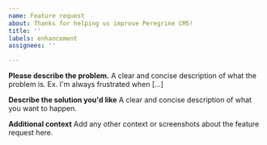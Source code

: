 ```yaml
---
name: Feature request
about: Thanks for helping us improve Peregrine CMS!
title: ''
labels: enhancement
assignees: ''

---
```


**Please describe the problem.**
A clear and concise description of what the problem is. Ex. I'm always frustrated when [...]

**Describe the solution you'd like**
A clear and concise description of what you want to happen.

**Additional context**
Add any other context or screenshots about the feature request here.
